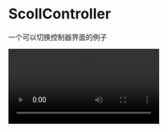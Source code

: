 # ScollController
一个可以切换控制器界面的例子


![Image text](https://raw.githubusercontent.com/XYliang/GithubImages/master/ScrollController/test.mov)
